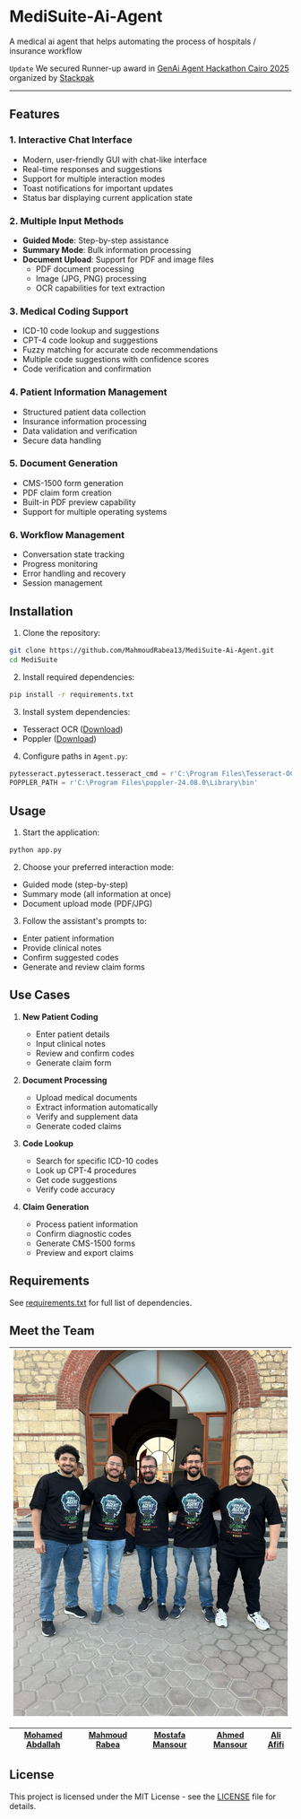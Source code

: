 # MediSuite-Ai-Agent
A medical ai agent that helps automating the process of hospitals / insurance workflow 

`Update` We secured Runner-up award in [GenAi Agent Hackathon Cairo 2025](https://github.com/stakpak/genai-agent-hackathon-cairo-2025) organized  by [Stackpak](https://github.com/stakpak)
__________________________________________
## Features

### 1. Interactive Chat Interface
- Modern, user-friendly GUI with chat-like interface
- Real-time responses and suggestions
- Support for multiple interaction modes
- Toast notifications for important updates
- Status bar displaying current application state

### 2. Multiple Input Methods
- **Guided Mode**: Step-by-step assistance
- **Summary Mode**: Bulk information processing
- **Document Upload**: Support for PDF and image files
  - PDF document processing
  - Image (JPG, PNG) processing
  - OCR capabilities for text extraction

### 3. Medical Coding Support
- ICD-10 code lookup and suggestions
- CPT-4 code lookup and suggestions
- Fuzzy matching for accurate code recommendations
- Multiple code suggestions with confidence scores
- Code verification and confirmation

### 4. Patient Information Management
- Structured patient data collection
- Insurance information processing
- Data validation and verification
- Secure data handling

### 5. Document Generation
- CMS-1500 form generation
- PDF claim form creation
- Built-in PDF preview capability
- Support for multiple operating systems

### 6. Workflow Management
- Conversation state tracking
- Progress monitoring
- Error handling and recovery
- Session management

## Installation

1. Clone the repository:
```bash
git clone https://github.com/MahmoudRabea13/MediSuite-Ai-Agent.git
cd MediSuite
```

2. Install required dependencies:
```bash
pip install -r requirements.txt
```

3. Install system dependencies:
- Tesseract OCR ([Download](https://github.com/UB-Mannheim/tesseract/wiki))
- Poppler ([Download](https://blog.alivate.com.au/poppler-windows/))

4. Configure paths in `Agent.py`:
```python
pytesseract.pytesseract.tesseract_cmd = r'C:\Program Files\Tesseract-OCR\tesseract.exe'
POPPLER_PATH = r'C:\Program Files\poppler-24.08.0\Library\bin'
```

## Usage

1. Start the application:
```bash
python app.py
```

2. Choose your preferred interaction mode:
- Guided mode (step-by-step)
- Summary mode (all information at once)
- Document upload mode (PDF/JPG)

3. Follow the assistant's prompts to:
- Enter patient information
- Provide clinical notes
- Confirm suggested codes
- Generate and review claim forms

## Use Cases

1. **New Patient Coding**
   - Enter patient details
   - Input clinical notes
   - Review and confirm codes
   - Generate claim form

2. **Document Processing**
   - Upload medical documents
   - Extract information automatically
   - Verify and supplement data
   - Generate coded claims

3. **Code Lookup**
   - Search for specific ICD-10 codes
   - Look up CPT-4 procedures
   - Get code suggestions
   - Verify code accuracy

4. **Claim Generation**
   - Process patient information
   - Confirm diagnostic codes
   - Generate CMS-1500 forms
   - Preview and export claims

## Requirements

See [requirements.txt](requirements.txt) for full list of dependencies.

## Meet the Team

| ![Team](Team.jpg) |
|--------------------|

| [Mohamed Abdallah](https://github.com/mohamedabdallah20) | [Mahmoud Rabea](https://github.com/MahmoudRabea13) | [Mostafa Mansour](mailto:mostafa.mansour97@hotmail.com) | [Ahmed Mansour](https://github.com/ahmedmansour5) | [Ali Afifi](https://github.com/Ali-Afifi) |
|---------------------------------------------------------|---------------------------------------------------|---------------------------------------------------------|---------------------------------------------|---------------------------------------------|


## License

This project is licensed under the MIT License - see the [LICENSE](LICENSE) file for details.